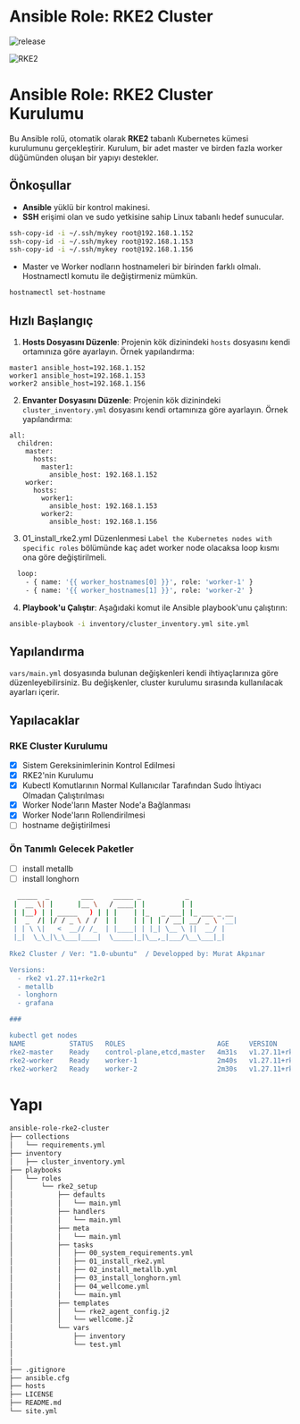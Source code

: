 #  Ansible Role: RKE2 Cluster
![release](https://img.shields.io/badge/release-v1.0-blue)

<img src="https://camo.githubusercontent.com/e8b5779608fb6e9487657a97573e6658fa8ad24ac193c00c4424bd5d83b818a1/68747470733a2f2f646f63732e726b65322e696f2f696d672f6c6f676f2d686f72697a6f6e74616c2d726b65322e737667" alt="RKE2" data-canonical-src="https://docs.rke2.io/img/logo-horizontal-rke2.svg" style="max-width: 100%;">

# Ansible Role: RKE2 Cluster Kurulumu

Bu Ansible rolü, otomatik olarak **RKE2** tabanlı Kubernetes kümesi kurulumunu gerçekleştirir. Kurulum, bir adet master ve birden fazla worker düğümünden oluşan bir yapıyı destekler.

## Önkoşullar

- **Ansible** yüklü bir kontrol makinesi.
- **SSH** erişimi olan ve sudo yetkisine sahip Linux tabanlı hedef sunucular.
````bash
ssh-copy-id -i ~/.ssh/mykey root@192.168.1.152
ssh-copy-id -i ~/.ssh/mykey root@192.168.1.153
ssh-copy-id -i ~/.ssh/mykey root@192.168.1.156
````
- Master ve Worker nodların hostnameleri bir birinden farklı olmalı. Hostnamectl komutu ile değiştirmeniz mümkün.
````bash
hostnamectl set-hostname
````

## Hızlı Başlangıç

1. **Hosts Dosyasını Düzenle**: Projenin kök dizinindeki `hosts` dosyasını kendi ortamınıza göre ayarlayın. Örnek yapılandırma:

```
master1 ansible_host=192.168.1.152
worker1 ansible_host=192.168.1.153
worker2 ansible_host=192.168.1.156
```

2. **Envanter Dosyasını Düzenle**: Projenin kök dizinindeki `cluster_inventory.yml` dosyasını kendi ortamınıza göre ayarlayın. Örnek yapılandırma:

```
all:
  children:
    master:
      hosts:
        master1:
          ansible_host: 192.168.1.152
    worker:
      hosts:
        worker1:
          ansible_host: 192.168.1.153
        worker2:
          ansible_host: 192.168.1.156

```
3. 01_install_rke2.yml Düzenlenmesi
`Label the Kubernetes nodes with specific roles` bölümünde kaç adet worker node olacaksa loop kısmı ona göre değiştirilmeli.
```bash
  loop:
    - { name: '{{ worker_hostnames[0] }}', role: 'worker-1' }
    - { name: '{{ worker_hostnames[1] }}', role: 'worker-2' }
```

4. **Playbook'u Çalıştır**: Aşağıdaki komut ile Ansible playbook'unu çalıştırın:

```bash
ansible-playbook -i inventory/cluster_inventory.yml site.yml
```

## Yapılandırma

`vars/main.yml` dosyasında bulunan değişkenleri kendi ihtiyaçlarınıza göre düzenleyebilirsiniz. Bu değişkenler, cluster kurulumu sırasında kullanılacak ayarları içerir.

## Yapılacaklar

### RKE Cluster Kurulumu
- [x] Sistem Gereksinimlerinin Kontrol Edilmesi
- [X] RKE2'nin Kurulumu
- [X] Kubectl Komutlarının Normal Kullanıcılar Tarafından Sudo İhtiyacı Olmadan Çalıştırılması
- [X] Worker Node'ların Master Node'a Bağlanması
- [X] Worker Node'ların Rollendirilmesi
- [ ] hostname değiştirilmesi
### Ön Tanımlı Gelecek Paketler
- [ ] install metallb
- [ ] install longhorn

````bash
  _____  _        ___     _____ _           _            
 |  __ \| |      |__ \   / ____| |         | |           
 | |__) | | _____   ) | | |    | |_   _ ___| |_ ___ _ __ 
 |  _  /| |/ / _ \ / /  | |    | | | | / __| __/ _ \ '__|
 | | \ \|   <  __// /_  | |____| | |_| \__ \ ||  __/ |   
 |_|  \_\_|\_\___|____|  \_____|_|\__,_|___/\__\___|_|   
                                                         
Rke2 Cluster / Ver: "1.0-ubuntu"  / Developped by: Murat Akpınar

Versions:
  - rke2 v1.27.11+rke2r1
  - metallb
  - longhorn
  - grafana

### 

kubectl get nodes
NAME           STATUS   ROLES                       AGE     VERSION
rke2-master    Ready    control-plane,etcd,master   4m31s   v1.27.11+rke2r1
rke2-worker    Ready    worker-1                    2m40s   v1.27.11+rke2r1
rke2-worker2   Ready    worker-2                    2m30s   v1.27.11+rke2r1
````


# Yapı

```bash
ansible-role-rke2-cluster
├── collections
│   └── requirements.yml
├── inventory
│   ├── cluster_inventory.yml
├── playbooks
│   └── roles
│       └── rke2_setup
│           ├── defaults
│           │   └── main.yml
│           ├── handlers
│           │   └── main.yml
│           ├── meta
│           │   └── main.yml
│           ├── tasks
│           │   ├── 00_system_requirements.yml
│           │   ├── 01_install_rke2.yml
│           │   ├── 02_install_metallb.yml
│           │   ├── 03_install_longhorn.yml
│           │   ├── 04_wellcome.yml
│           │   └── main.yml
│           ├── templates
│           │   └── rke2_agent_config.j2
│           │   └── wellcome.j2
│           └── vars
│               ├── inventory
│               └── test.yml
│ 
│
├── .gitignore
├── ansible.cfg
├── hosts
├── LICENSE
├── README.md
└── site.yml
```

